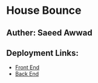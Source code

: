 # House Bounce 
## Auther: Saeed Awwad  
## Deployment Links:  
- [Front End](https://zealous-cray-25ddf4.netlify.app/)  
- [Back End](https://house-bounce-1.herokuapp.com/)
